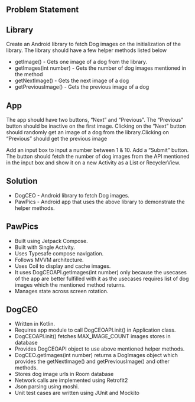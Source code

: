 ## Problem Statement

## Library

Create an Android library to fetch Dog images on the initialization of the library. The library
should have a few helper methods listed below

- getImage() - Gets one image of a dog from the library.
- getImages(int number) - Gets the number of dog images mentioned in the method
- getNextImage() - Gets the next image of a dog
- getPreviousImage() - Gets the previous image of a dog

## App

The app should have two buttons, “Next” and “Previous”. The “Previous” button
should be inactive on the first image. Clicking on the “Next” button should randomly get an image of
a dog from the library.Clicking on “Previous” should get the previous image

Add an input box to input a number between 1 & 10. Add a “Submit” button. The button should
fetch the number of dog images from the API mentioned in the input box and show it on a new
Activity as a List or RecyclerView.

## Solution

- DogCEO - Android library to fetch Dog images.
- PawPics - Android app that uses the above library to demonstrate the helper
  methods.

## PawPics

- Built using Jetpack Compose.
- Built with Single Activity.
- Uses Typesafe compose navigation.
- Follows MVVM architecture.
- Uses Coil to display and cache images.
- It uses DogCEOAPI.getImages(int number) only because the usecases of the app are better fulfilled
  with it as the usecases requires list of dog images which the mentioned method returns.
- Manages state across screen rotation.

## DogCEO

- Written in Kotlin.
- Requires app module to call DogCEOAPI.init() in Application class.
- DogCEOAPI.init() fetches MAX_IMAGE_COUNT images stores in database
- Provides DogCEOAPI object to use above mentioned helper methods.
- DogCEO.getImages(int number) returns a DogImages object which provides the getNextImage() and
  getPreviousImage() and other methods.
- Stores dog image urls in Room database
- Network calls are implemented using Retrofit2
- Json parsing using moshi.
- Unit test cases are written using JUnit and Mockito